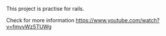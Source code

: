 This project is practise for rails.

Check for more information https://www.youtube.com/watch?v=fmyvWz5TUWg